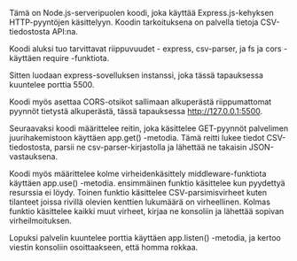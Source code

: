 Tämä on Node.js-serveripuolen koodi, joka käyttää Express.js-kehyksen HTTP-pyyntöjen käsittelyyn. Koodin tarkoituksena on palvella tietoja CSV-tiedostosta API:na.

Koodi aluksi tuo tarvittavat riippuvuudet - express, csv-parser, ja fs ja cors - käyttäen require -funktiota.

Sitten luodaan express-sovelluksen instanssi, joka tässä tapauksessa kuuntelee porttia 5500.

Koodi myös asettaa CORS-otsikot sallimaan alkuperästä riippumattomat pyynnöt tietystä alkuperästä, tässä tapauksessa http://127.0.0.1:5500.

Seuraavaksi koodi määrittelee reitin, joka käsittelee GET-pyynnöt palvelimen juurihakemistoon käyttäen app.get() -metodia. Tämä reitti lukee tiedot CSV-tiedostosta, parsii ne csv-parser-kirjastolla ja lähettää ne takaisin JSON-vastauksena.

Koodi myös määrittelee kolme virheidenkäsittely middleware-funktiota käyttäen app.use() -metodia. ensimmäinen funktio käsittelee kun pyydettyä resurssia ei löydy. Toinen funktio käsittelee CSV-parsimisvirheet kuten tilanteet joissa rivillä olevien kenttien lukumäärä on virheellinen. Kolmas funktio käsittelee kaikki muut virheet, kirjaa ne konsoliin ja lähettää sopivan virheilmoituksen.

Lopuksi palvelin kuuntelee porttia käyttäen app.listen() -metodia, ja kertoo viestin konsoliin osoittaakseen, että homma rokkaa.